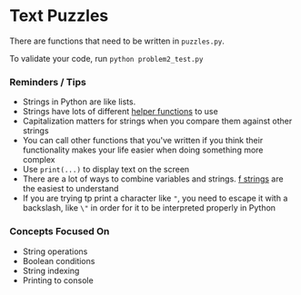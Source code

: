Text Puzzles
============

There are functions that need to be written in `puzzles.py`. 

To validate your code, run `python problem2_test.py`

### Reminders / Tips
- Strings in Python are like lists.
- Strings have lots of different [helper functions](https://docs.python.org/3/library/stdtypes.html#string-methods) to use 
- Capitalization matters for strings when you compare them against other strings
- You can call other functions that you've written if you think their functionality makes your life easier when doing something more complex
- Use `print(...)` to display text on the screen
- There are a lot of ways to combine variables and strings. [f strings](https://www.python.org/dev/peps/pep-0498/) are the easiest to understand
- If you are trying tp print a character like `"`, you need to escape it with a backslash, like `\"` in order for it to be interpreted properly in Python

### Concepts Focused On
- String operations
- Boolean conditions
- String indexing
- Printing to console
